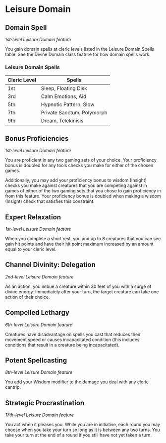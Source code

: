 # Leisure Domain

## Domain Spell

*1st-level Leisure Domain feature*

You gain domain spells at cleric levels listed in the Leisure Domain Spells table. See the Divine Domain class feature for how domain spells work.

### Leisure Domain Spells

| Cleric Level | Spells |
|---|---|
| 1st | Sleep, Floating Disk |
| 3rd | Calm Emotions, Aid |
| 5th | Hypnotic Pattern, Slow |
| 7th | Private Sanctum, Polymorph |
| 9th | Dream, Telekinisis |

## Bonus Proficiencies
*1st-level Leisure Domain feature*

You are proficient in any two gaming sets of your choice. Your proficiency bonus is doubled for any tools checks you make for either of the chosen games.

Additionally, you may add your proficiency bonus to wisdom (Insight) checks you make against creatures that you are competing against in games of either of the two gaming sets that you chose to gain proficiency in from this feature. Your proficiency bonus is doubled when making a wisdom (Insight) check that satisfies this constraint.

## Expert Relaxation
*1st-level Leisure Domain feature*

When you complete a short rest, you and up to 8 creatures that you can see gain hit points and have their hit point maximum increased by an amount equal to your cleric level.

## Channel Divinity: Delegation
*2nd-level Leisure Domain feature*

As an action, you imbue a creature within 30 feet of you with a surge of divine energy. Immediately after your turn, the target creature can take one action of their choice. 

## Compelled Lethargy
*6th-level Leisure Domain feature*

Creatures have disadvantage on spells you cast that reduces their movement speed or causes incapacitated condition (this includes conditions that result in a creature being incapacitated).

## Potent Spellcasting
*8th-level Leisure Domain feature*

You add your Wisdom modifier to the damage you deal with any cleric cantrip.

## Strategic Procrastination
*17th-level Leisure Domain feature*

You act when it pleases you. While you are in initiative, each round you may choose when you take your turn so long as it is between any two turns. You take your turn at the end of a round if you still have not yet taken a turn. 